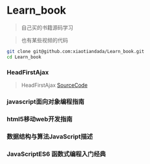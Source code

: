 # Learn_book
> 自己买的书籍源码学习

> 也有某些视频的代码
~~~ bash
git clone git@github.com:xiaotiandada/Learn_book.git
cd Learn_book
~~~


### HeadFirstAjax
> HeadFirstAjax [SourceCode]( https://resources.oreilly.com/examples/9780596515782)

### javascript面向对象编程指南
### html5移动web开发指南
### 数据结构与算法JavaScript描述
### JavaScriptES6 函数式编程入门经典